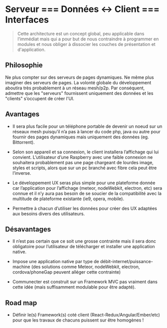 Serveur === Données <-> Client === Interfaces
===

> Cette architecture est un concept global, peu applicable dans l’immédiat mais
> qui a pour but de nous contraindre à programmer en modules et nous obliger à
> dissocier les couches de présentation et d'application.

## Philosophie

Ne plus compter sur des serveurs de pages dynamiques. Ne même plus imaginer des
serveurs de pages.  La volonté globale du développement aboutira très
probablement à un réseau mesh/p2p.  Par conséquent, admettre que les "serveurs"
fournissent uniquement des données et les "clients" s’occupent de créer l'UI.

## Avantages

- Il sera plus facile pour un téléphone portable de devenir un noeud sur un
  réseaux mesh puisqu'il n’a pas à lancer du code php, java ou autre pour
  fournir des pages dynamiques mais uniquement des données (eg. Bittorrent).

- Selon son appareil et sa connexion, le client installera l’affichage qui
  lui convient. L’utilisateur d’une Raspberry avec une faible connexion ne
  souhaitera probablement pas une page chargeant de lourdes image, styles et
  scripts, alors que sur un pc branché avec fibre cela peut être l’inverse.

- Le développement UX seras plus simple pour une plateforme donnée car
  l’application pour l’affichage (meteor, nodeWebkit, electron, etc) sera
  connue et il n’y aura pas besoin de se soucier de la compatibilité avec la
  multitude de plateforme existante (ie9, opera, mobile).

- Permettre à chacun d’utiliser les données pour créer des UX adaptées aux
  besoins divers des utilisateurs.

## Désavantages

- Il n’est pas certain que ce soit une grosse contrainte mais il sera donc
  obligatoire pour l’utilisateur de télécharger et installer une application
  native.

- Impose une application native par type de débit-internet/puissance-machine
  (des solutions comme Meteor, nodeWebkit, electron, cordova/phoneGap peuvent
  alléger cette contrainte)

- Communecter est construit sur un Framework MVC pas vraiment dans cette idée
  (mais suffisamment modulable pour être adapté).

## Road map

- Définir le(s) Framework(s) coté client (React-Redux/Angular/Ember/etc) pour
  que les travaux de chacuns puissent sur être homogènes !
